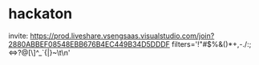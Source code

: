 # hackaton
invite: https://prod.liveshare.vsengsaas.visualstudio.com/join?2880ABBEF08548EBB676B4EC449B34D5DDDF
filters='!"#$%&()*+,-./:;<=>?@[\\]^_`{|}~\t\n'
